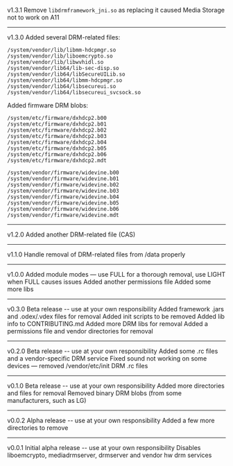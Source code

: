 v1.3.1
Remove `libdrmframework_jni.so` as replacing it caused Media Storage not to work on A11

---

v1.3.0
Added several DRM-related files:
```
/system/vendor/lib/libmm-hdcpmgr.so
/system/vendor/lib/liboemcrypto.so
/system/vendor/lib/libwvhidl.so
/system/vendor/lib64/lib-sec-disp.so
/system/vendor/lib64/libSecureUILib.so
/system/vendor/lib64/libmm-hdcpmgr.so
/system/vendor/lib64/libsecureui.so
/system/vendor/lib64/libsecureui_svcsock.so
```

Added firmware DRM blobs:
```
/system/etc/firmware/dxhdcp2.b00
/system/etc/firmware/dxhdcp2.b01
/system/etc/firmware/dxhdcp2.b02
/system/etc/firmware/dxhdcp2.b03
/system/etc/firmware/dxhdcp2.b04
/system/etc/firmware/dxhdcp2.b05
/system/etc/firmware/dxhdcp2.b06
/system/etc/firmware/dxhdcp2.mdt

/system/vendor/firmware/widevine.b00
/system/vendor/firmware/widevine.b01
/system/vendor/firmware/widevine.b02
/system/vendor/firmware/widevine.b03
/system/vendor/firmware/widevine.b04
/system/vendor/firmware/widevine.b05
/system/vendor/firmware/widevine.b06
/system/vendor/firmware/widevine.mdt
```

---

v1.2.0
Added another DRM-related file (CAS)

---

v1.1.0
Handle removal of DRM-related files from /data properly

---

v1.0.0
Added module modes — use FULL for a thorough removal, use LIGHT when FULL causes issues
Added another permissions file
Added some more libs

---

v0.3.0
Beta release -- use at your own responsibility
Added framework .jars and .odex/.vdex files for removal
Added init scripts to be removed
Added lib info to CONTRIBUTING.md
Added more DRM libs for removal
Added a permissions file and vendor directories for removal

---

v0.2.0
Beta release -- use at your own responsibility
Added some .rc files and a vendor-specific DRM service
Fixed sound not working on some devices — removed /vendor/etc/init DRM .rc files

---

v0.1.0
Beta release -- use at your own responsibility
Added more directories and files for removal
Removed binary DRM blobs (from some manufacturers, such as LG)

---

v0.0.2
Alpha release -- use at your own responsibility
Added a few more directories to remove

---

v0.0.1
Initial alpha release -- use at your own responsibility
Disables liboemcrypto, mediadrmserver, drmserver and vendor hw drm services
